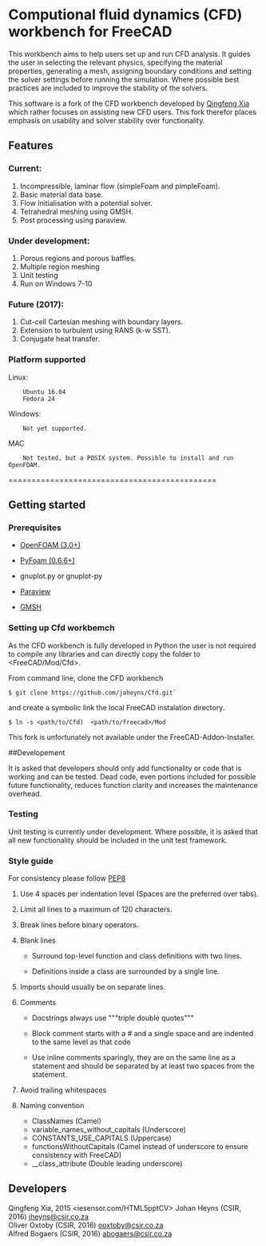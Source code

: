 # Computional fluid dynamics (CFD) workbench for FreeCAD

This workbench aims to help users set up and run CFD analysis. It guides the user in selecting the relevant physics, 
specifying the material properties, generating a mesh, assigning boundary conditions and setting the solver settings
before running the simulation. Where possible best practices are included to improve the stability of the solvers.

This software is a fork of the CFD workbench developed by [Qingfeng Xia](http://github.com/qingfengxia/Cfd) which
rather focuses on assisting new CFD users. This fork therefor places emphasis on usability and solver stability over 
functionality.

## Features

### Current:

1. Incompressible, laminar flow (simpleFoam and pimpleFoam).
2. Basic material data base.
3. Flow initialisation with a potential solver.
4. Tetrahedral meshing using GMSH.
5. Post processing using paraview.

### Under development:

1. Porous regions and porous baffles.
2. Multiple region meshing
3. Unit testing
4. Run on Windows 7-10

### Future (2017):

1. Cut-cell Cartesian meshing with boundary layers.
2. Extension to turbulent using RANS (k-w SST).
3. Conjugate heat transfer.

### Platform supported

Linux: 

        Ubuntu 16.04 
        Fedora 24

Windows:

        Not yet supported. 

MAC 

        Not tested, but a POSIX system. Possible to install and run OpenFOAM. 
      
=============================================
  
## Getting started

### Prerequisites

- [OpenFOAM (3.0+)](http://openfoam.org/download/)

- [PyFoam (0.6.6+)](http://pypi.python.org/pypi/PyFoam)

- gnuplot.py or gnuplot-py

- [Paraview](http://www.paraview.org/)
 
- [GMSH](http://gmsh.info/)


### Setting up Cfd workbemch

As the CFD workbench is fully developed in Python the user is not required to compile any libraries and can directly 
copy the folder to <FreeCAD/Mod/Cfd>. 

From command line, clone the CFD workbench
    
    $ git clone https://github.com/jaheyns/Cfd.git`
        
and create a symbolic link the local FreeCAD instalation directory. 
    
    $ ln -s <path/to/Cfd)  <path/to/freecad>/Mod
        

This fork is unfortunately not available under the  FreeCAD-Addon-Installer.


##Developement

It is asked that developers should only add functionality or code that is working and can be tested. Dead code, even
portions included for possible future functionality, reduces function clarity and increases the maintenance overhead.

### Testing

Unit testing is currently under development. Where possible, it is asked that all new functionality should be included
in the unit test framework.


### Style guide

For consistency please follow [PEP8](https://www.python.org/dev/peps/pep-0008/)
1. Use 4 spaces per indentation level (Spaces are the preferred over tabs).
2. Limit all lines to a maximum of 120 characters.
3. Break lines before binary operators.
4. Blank lines 
    
    - Surround top-level function and class definitions with two lines.

    - Definitions inside a class are surrounded by a single line.
    
5. Imports should usually be on separate lines.
6. Comments

    - Docstrings always use """triple double quotes"""
    
    - Block comment starts with a # and a single space and are indented to the same level as that code
    
    - Use inline comments sparingly, they are on the same line as a statement and should be separated by at least two
 spaces from the statement. 

7. Avoid trailing whitespaces
8. Naming convention

    - ClassNames (Camel)
    - variable_names_without_capitals (Underscore)
    - CONSTANTS_USE_CAPITALS (Uppercase)
    - functionsWithoutCapitals (Camel instead of underscore to ensure consistency with FreeCAD)
    - __class_attribute (Double leading underscore)


## Developers

Qingfeng Xia, 2015 <iesensor.com/HTML5pptCV>
Johan Heyns (CSIR, 2016) <jheyns@csir.co.za>         
Oliver Oxtoby (CSIR, 2016) <ooxtoby@csir.co.za>      
Alfred Bogaers (CSIR, 2016) <abogaers@csir.co.za>    

